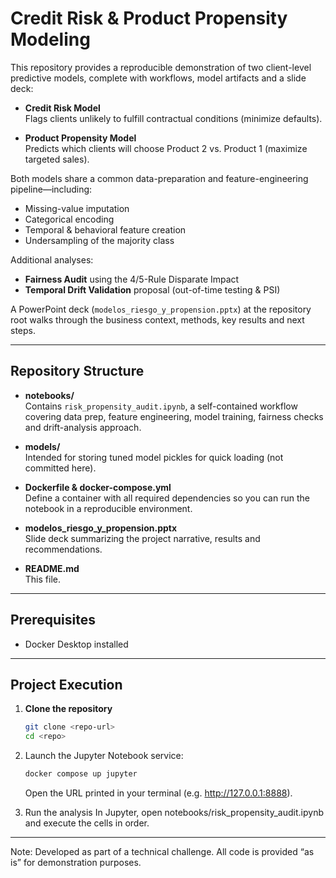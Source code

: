 # Credit Risk & Product Propensity Modeling

This repository provides a reproducible demonstration of two client-level predictive models, complete with workflows, model artifacts and a slide deck:

- **Credit Risk Model**  
  Flags clients unlikely to fulfill contractual conditions (minimize defaults).

- **Product Propensity Model**  
  Predicts which clients will choose Product 2 vs. Product 1 (maximize targeted sales).

Both models share a common data-preparation and feature-engineering pipeline—including:
- Missing-value imputation  
- Categorical encoding  
- Temporal & behavioral feature creation  
- Undersampling of the majority class  

Additional analyses:
- **Fairness Audit** using the 4/5-Rule Disparate Impact  
- **Temporal Drift Validation** proposal (out-of-time testing & PSI)

A PowerPoint deck (`modelos_riesgo_y_propension.pptx`) at the repository root walks through the business context, methods, key results and next steps.

---

## Repository Structure

- **notebooks/**  
  Contains `risk_propensity_audit.ipynb`, a self-contained workflow covering data prep, feature engineering, model training, fairness checks and drift-analysis approach.

- **models/**  
  Intended for storing tuned model pickles for quick loading (not committed here).

- **Dockerfile & docker-compose.yml**  
  Define a container with all required dependencies so you can run the notebook in a reproducible environment.

- **modelos_riesgo_y_propension.pptx**  
  Slide deck summarizing the project narrative, results and recommendations.

- **README.md**  
  This file.

---

## Prerequisites

- Docker Desktop installed

---

## Project Execution

1. **Clone the repository**  
   ```bash
   git clone <repo-url>
   cd <repo>


2. Launch the Jupyter Notebook service:

    ```sh
    docker compose up jupyter
    ```

    Open the URL printed in your terminal (e.g. http://127.0.0.1:8888).

3. Run the analysis
In Jupyter, open notebooks/risk_propensity_audit.ipynb and execute the cells in order.
---

Note: Developed as part of a technical challenge. All code is provided “as is” for demonstration purposes.


